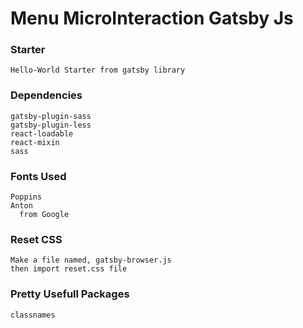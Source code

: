 # Menu MicroInteraction Gatsby Js

### Starter 
  
    Hello-World Starter from gatsby library

### Dependencies

    gatsby-plugin-sass
    gatsby-plugin-less
    react-loadable
    react-mixin
    sass

### Fonts Used

    Poppins
    Anton
      from Google

### Reset CSS

    Make a file named, gatsby-browser.js
    then import reset.css file

### Pretty Usefull Packages

    classnames